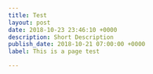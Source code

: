 ```yaml
---
title: Test
layout: post
date: 2018-10-23 23:46:10 +0000
description: Short Description
publish_date: 2018-10-21 07:00:00 +0000
label: This is a page test

---
```

